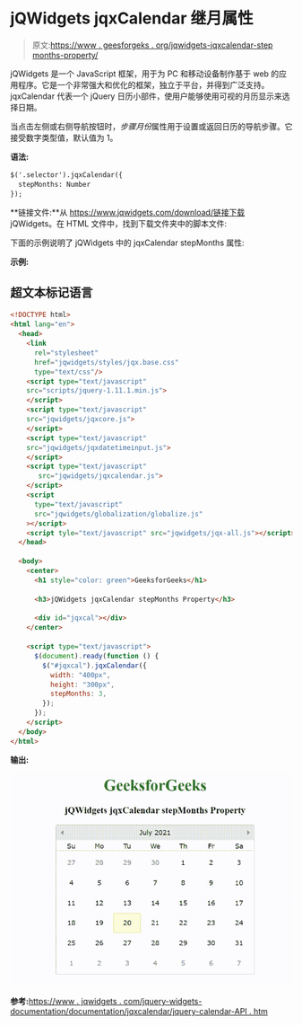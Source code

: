 # jQWidgets jqxCalendar 继月属性

> 原文:[https://www . geesforgeks . org/jqwidgets-jqxcalendar-step months-property/](https://www.geeksforgeeks.org/jqwidgets-jqxcalendar-stepmonths-property/)

jQWidgets 是一个 JavaScript 框架，用于为 PC 和移动设备制作基于 web 的应用程序。它是一个非常强大和优化的框架，独立于平台，并得到广泛支持。jqxCalendar 代表一个 jQuery 日历小部件，使用户能够使用可视的月历显示来选择日期。

当点击左侧或右侧导航按钮时，*步骤月份*属性用于设置或返回日历的导航步骤。它接受数字类型值，默认值为 1。

**语法:**

```html
$('.selector').jqxCalendar({
  stepMonths: Number
});
```

**链接文件:**从 https://www.jqwidgets.com/download/链接下载 jQWidgets。在 HTML 文件中，找到下载文件夹中的脚本文件:

> <link rel="”stylesheet”" href="”jqwidgets/styles/jqx.base.css”" type="”text/css”">

下面的示例说明了 jQWidgets 中的 jqxCalendar stepMonths 属性:

**示例:**

## 超文本标记语言

```html
<!DOCTYPE html>
<html lang="en">
  <head>
    <link
      rel="stylesheet"
      href="jqwidgets/styles/jqx.base.css"
      type="text/css"/>
    <script type="text/javascript" 
    src="scripts/jquery-1.11.1.min.js">
    </script>
    <script type="text/javascript" 
    src="jqwidgets/jqxcore.js">
    </script>
    <script type="text/javascript" 
    src="jqwidgets/jqxdatetimeinput.js">
    </script>
    <script type="text/javascript" 
       src="jqwidgets/jqxcalendar.js">
    </script>
    <script
      type="text/javascript"
      src="jqwidgets/globalization/globalize.js"
    ></script>
    <script tyle="text/javascript" src="jqwidgets/jqx-all.js"></script>
  </head>

  <body>
    <center>
      <h1 style="color: green">GeeksforGeeks</h1>

      <h3>jQWidgets jqxCalendar stepMonths Property</h3>

      <div id="jqxcal"></div>
    </center>

    <script type="text/javascript">
      $(document).ready(function () {
        $("#jqxcal").jqxCalendar({
          width: "400px",
          height: "300px",
          stepMonths: 3,
        });
      });
    </script>
  </body>
</html>
```

**输出:**

![](img/3d90e3105d9429e1dbc604fbcf588df7.png)

**参考:**[https://www . jqwidgets . com/jquery-widgets-documentation/documentation/jqxcalendar/jquery-calendar-API . htm](https://www.jqwidgets.com/jquery-widgets-documentation/documentation/jqxcalendar/jquery-calendar-api.htm)